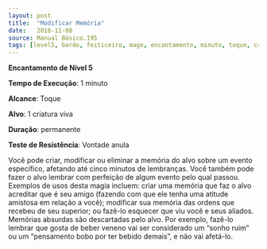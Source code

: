 ```yaml
---
layout: post
title:  "Modificar Memória"
date:   2016-11-08
source: Manual Básico.195
tags: [level5, bardo, feiticeiro, mago, encantamento, minuto, toque, criatura, permanente, vontade, anula]
---
```


**Encantamento de Nível 5**

**Tempo de Execução**: 1 minuto

**Alcance**: Toque

**Alvo**: 1 criatura viva

**Duração**: permanente

**Teste de Resistência**: Vontade anula

Você pode criar, modificar ou eliminar a memória do alvo sobre um evento específico, afetando até cinco minutos de lembranças. 
Você também pode fazer o alvo lembrar com perfeição de algum evento pelo qual passou.
Exemplos de usos desta magia incluem: criar uma memória que faz o alvo acreditar que é seu amigo (fazendo com que ele tenha uma atitude amistosa em relação a você); modificar sua memória das ordens que recebeu de seu superior; ou fazê-lo esquecer que viu você e seus aliados.
Memórias absurdas são descartadas pelo alvo. Por exemplo, fazê-lo lembrar que gosta de beber veneno vai ser considerado um “sonho ruim” ou um “pensamento bobo por ter bebido demais”, e não vai afetá-lo.